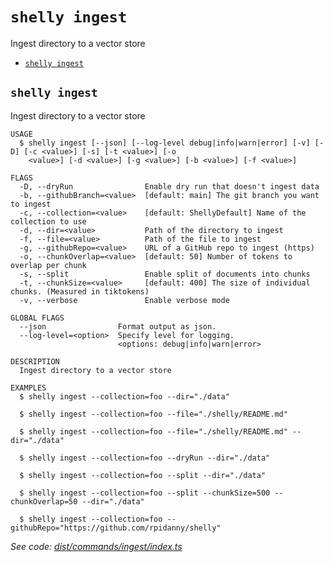 `shelly ingest`
===============

Ingest directory to a vector store

* [`shelly ingest`](#shelly-ingest)

## `shelly ingest`

Ingest directory to a vector store

```
USAGE
  $ shelly ingest [--json] [--log-level debug|info|warn|error] [-v] [-D] [-c <value>] [-s] [-t <value>] [-o
    <value>] [-d <value>] [-g <value>] [-b <value>] [-f <value>]

FLAGS
  -D, --dryRun                Enable dry run that doesn't ingest data
  -b, --githubBranch=<value>  [default: main] The git branch you want to ingest
  -c, --collection=<value>    [default: ShellyDefault] Name of the collection to use
  -d, --dir=<value>           Path of the directory to ingest
  -f, --file=<value>          Path of the file to ingest
  -g, --githubRepo=<value>    URL of a GitHub repo to ingest (https)
  -o, --chunkOverlap=<value>  [default: 50] Number of tokens to overlap per chunk
  -s, --split                 Enable split of documents into chunks
  -t, --chunkSize=<value>     [default: 400] The size of individual chunks. (Measured in tiktokens)
  -v, --verbose               Enable verbose mode

GLOBAL FLAGS
  --json                Format output as json.
  --log-level=<option>  Specify level for logging.
                        <options: debug|info|warn|error>

DESCRIPTION
  Ingest directory to a vector store

EXAMPLES
  $ shelly ingest --collection=foo --dir="./data"

  $ shelly ingest --collection=foo --file="./shelly/README.md"

  $ shelly ingest --collection=foo --file="./shelly/README.md" --dir="./data"

  $ shelly ingest --collection=foo --dryRun --dir="./data"

  $ shelly ingest --collection=foo --split --dir="./data"

  $ shelly ingest --collection=foo --split --chunkSize=500 --chunkOverlap=50 --dir="./data"

  $ shelly ingest --collection=foo --githubRepo="https://github.com/rpidanny/shelly"
```

_See code: [dist/commands/ingest/index.ts](https://github.com/rpidanny/shelly/blob/v1.14.0/dist/commands/ingest/index.ts)_
